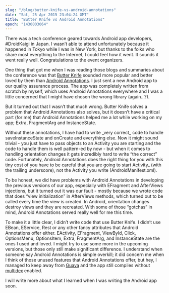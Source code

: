 ```yaml
---
slug: "/blog/butter-knife-vs-android-annotations"
date: "Sat, 25 Apr 2015 23:04:24 GMT"
title: "Butter Knife vs Android Annotations"
epoch: "1430003064"
---
```

        
There was a tech conference geared towards Android app developers, #DroidKaigi in Japan. I wasn’t able to attend unfortunately because it happened in Tokyo while I was in New York, but thanks to the folks who share most everything to the Internet, I could feel how it went. It sounds it went really well. Congratulations to the event organizers.

One thing that got me when I was reading those blogs and summaries about the conference was that [Butter Knife](http://jakewharton.github.io/butterknife/) sounded more popular and better loved by them than [Android Annotations](http://androidannotations.org/). I just sent a new Android app to our quality assurance process. The app was completely written from scratch by myself, which uses Android Annotations everywhere and I was a little concerned that I might have chosen the wrong library (again…?).

But it turned out that I wasn’t that much wrong. Butter Knife solves a problem that Android Annotations also solves, but it doesn’t have a critical part (for me) that Android Annotations helped me a lot while working on my app; Extra, FragmentArg and InstanceState.

Without these annotations, I have had to write \_very correct\_ code to handle saveInstanceState and onCreate and everything else. Now it might sound trivial - you just have to pass objects to an Activity you are starting and the code to handle them is well pattern-ed by now - but when it comes to handling orientation changes it gets incredibly hard to write “the correct” code. Fortunately, Android Annotations does the right thing for you with this tiny cost of you have to be careful that you are going to start Activity\_ (with the trailing underscore), not the Activity you write (AndroidManifest.xml).

To be honest, we did have problems with Android Annotations in developing the previous versions of our app, especially with EFragment and AfterViews injections, but it turned out it was our fault - mostly because we wrote code that does “view initialization” in AfterViews methods, which turned out to be called every time the view is created. In Android, orientation changes destroy views and they are recreated. With some of those “gotchas” in mind, Android Annotations served really well for me this time.

To make it a little clear, I didn’t write code that use Butter Knife. I didn’t use EBean, EService, Rest or any other fancy attributes that Android Annotations offer either. EActivity, EFragment, ViewById, Click, OptionsMenu, OptionsItem, Extra, FragmentArg, and InstanceState are the ones I used and loved. I might try to use some more in the upcoming versions, but those only still make significant difference. I understand when someone say Android Annotations is simple overkill; it did concern me when I think of those unused features that Android Annotations offer, but hey, I managed to keep away from [Guava](https://github.com/google/guava) and the app still compiles without [multidex](https://developer.android.com/tools/building/multidex.html) enabled.

I will write more about what I learned when I was writing the Android app soon.

